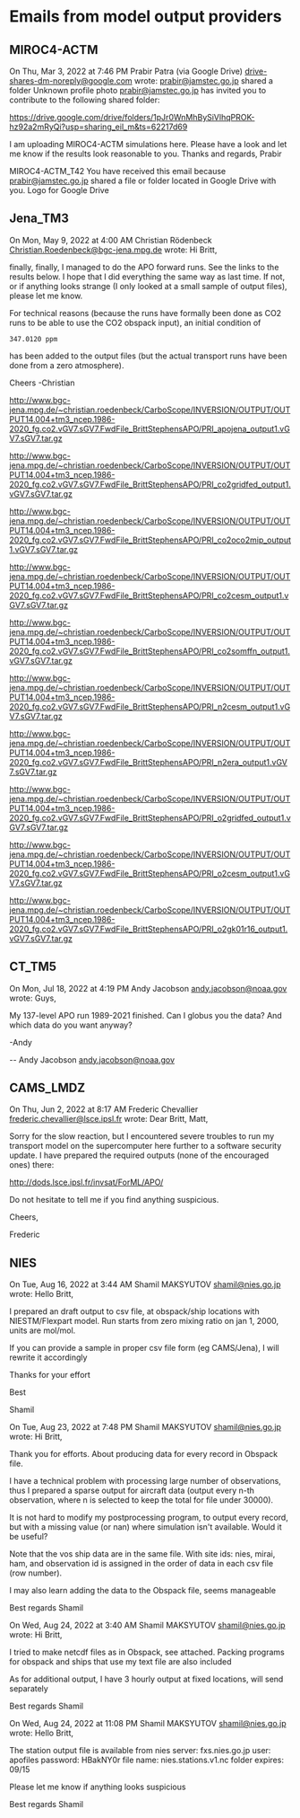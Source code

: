 # Emails from model output providers 

## MIROC4-ACTM

On Thu, Mar 3, 2022 at 7:46 PM Prabir Patra (via Google Drive) <drive-shares-dm-noreply@google.com> wrote:
prabir@jamstec.go.jp shared a folder
Unknown profile photo
prabir@jamstec.go.jp has invited you to contribute to the following shared folder:

https://drive.google.com/drive/folders/1pJr0WnMhBySiVlhqPROK-hz92a2mRyQi?usp=sharing_eil_m&ts=62217d69

I am uploading MIROC4-ACTM simulations here. Please have a look and let me know if the results look reasonable to you. Thanks and regards, Prabir

MIROC4-ACTM_T42
You have received this email because prabir@jamstec.go.jp shared a file or folder located in Google Drive with you.	Logo for Google Drive

## Jena_TM3

On Mon, May 9, 2022 at 4:00 AM Christian Rödenbeck <Christian.Roedenbeck@bgc-jena.mpg.de> wrote:
Hi Britt,

finally, finally, I managed to do the APO forward runs. See the links to
the results below. I hope that I did everything the same way as last
time. If not, or if anything looks strange (I only looked at a small
sample of output files), please let me know.

For technical reasons (because the runs have formally been done as CO2
runs to be able to use the CO2 obspack input), an initial condition of

    347.0120 ppm

has been added to the output files (but the actual transport runs have
been done from a zero atmosphere).

Cheers
-Christian

http://www.bgc-jena.mpg.de/~christian.roedenbeck/CarboScope/INVERSION/OUTPUT/OUTPUT14.004+tm3_ncep.1986-2020_fg.co2.vGV7.sGV7.FwdFile_BrittStephensAPO/PRI_apojena_output1.vGV7.sGV7.tar.gz

http://www.bgc-jena.mpg.de/~christian.roedenbeck/CarboScope/INVERSION/OUTPUT/OUTPUT14.004+tm3_ncep.1986-2020_fg.co2.vGV7.sGV7.FwdFile_BrittStephensAPO/PRI_co2gridfed_output1.vGV7.sGV7.tar.gz

http://www.bgc-jena.mpg.de/~christian.roedenbeck/CarboScope/INVERSION/OUTPUT/OUTPUT14.004+tm3_ncep.1986-2020_fg.co2.vGV7.sGV7.FwdFile_BrittStephensAPO/PRI_co2oco2mip_output1.vGV7.sGV7.tar.gz

http://www.bgc-jena.mpg.de/~christian.roedenbeck/CarboScope/INVERSION/OUTPUT/OUTPUT14.004+tm3_ncep.1986-2020_fg.co2.vGV7.sGV7.FwdFile_BrittStephensAPO/PRI_co2cesm_output1.vGV7.sGV7.tar.gz

http://www.bgc-jena.mpg.de/~christian.roedenbeck/CarboScope/INVERSION/OUTPUT/OUTPUT14.004+tm3_ncep.1986-2020_fg.co2.vGV7.sGV7.FwdFile_BrittStephensAPO/PRI_co2somffn_output1.vGV7.sGV7.tar.gz

http://www.bgc-jena.mpg.de/~christian.roedenbeck/CarboScope/INVERSION/OUTPUT/OUTPUT14.004+tm3_ncep.1986-2020_fg.co2.vGV7.sGV7.FwdFile_BrittStephensAPO/PRI_n2cesm_output1.vGV7.sGV7.tar.gz

http://www.bgc-jena.mpg.de/~christian.roedenbeck/CarboScope/INVERSION/OUTPUT/OUTPUT14.004+tm3_ncep.1986-2020_fg.co2.vGV7.sGV7.FwdFile_BrittStephensAPO/PRI_n2era_output1.vGV7.sGV7.tar.gz

http://www.bgc-jena.mpg.de/~christian.roedenbeck/CarboScope/INVERSION/OUTPUT/OUTPUT14.004+tm3_ncep.1986-2020_fg.co2.vGV7.sGV7.FwdFile_BrittStephensAPO/PRI_o2gridfed_output1.vGV7.sGV7.tar.gz

http://www.bgc-jena.mpg.de/~christian.roedenbeck/CarboScope/INVERSION/OUTPUT/OUTPUT14.004+tm3_ncep.1986-2020_fg.co2.vGV7.sGV7.FwdFile_BrittStephensAPO/PRI_o2cesm_output1.vGV7.sGV7.tar.gz

http://www.bgc-jena.mpg.de/~christian.roedenbeck/CarboScope/INVERSION/OUTPUT/OUTPUT14.004+tm3_ncep.1986-2020_fg.co2.vGV7.sGV7.FwdFile_BrittStephensAPO/PRI_o2gk01r16_output1.vGV7.sGV7.tar.gz

## CT_TM5

On Mon, Jul 18, 2022 at 4:19 PM Andy Jacobson <andy.jacobson@noaa.gov> wrote:
Guys,

My 137-level APO run 1989-2021 finished. Can I globus you the data? And which data do you want anyway?

-Andy

--
Andy Jacobson
andy.jacobson@noaa.gov

## CAMS_LMDZ

On Thu, Jun 2, 2022 at 8:17 AM Frederic Chevallier <frederic.chevallier@lsce.ipsl.fr> wrote:
Dear Britt, Matt,

Sorry for the slow reaction, but I encountered severe troubles to run my transport model on the supercomputer here further to a software security update. I have prepared the required outputs (none of the encouraged ones) there:

http://dods.lsce.ipsl.fr/invsat/ForML/APO/

Do not hesitate to tell me if you find anything suspicious.

Cheers,

Frederic

## NIES

On Tue, Aug 16, 2022 at 3:44 AM Shamil MAKSYUTOV <shamil@nies.go.jp> wrote:
Hello Britt,

I prepared an draft output to csv file, at obspack/ship locations with NIESTM/Flexpart model. Run starts from zero mixing ratio on jan 1, 2000, units are mol/mol. 

If you can provide a sample in proper csv file form (eg CAMS/Jena), I will rewrite it accordingly

Thanks for your effort

Best

Shamil

On Tue, Aug 23, 2022 at 7:48 PM Shamil MAKSYUTOV <shamil@nies.go.jp> wrote:
Hi Britt,

Thank you for efforts. About producing data for every record in Obspack file. 

I have a technical problem with processing large number of observations, thus I prepared a sparse output for aircraft data (output every n-th observation, where n is selected to keep the total for file under 30000). 

It is not hard to modify my postprocessing program, to output every record, but with a missing value (or nan) where simulation isn't available. Would it be useful?

Note that the vos ship data are in the same file. With site ids: nies, mirai, ham, and observation id is assigned in the order of data in each csv file (row number).

I may also learn adding the data to the Obspack file, seems manageable

Best regards
Shamil 

On Wed, Aug 24, 2022 at 3:40 AM Shamil MAKSYUTOV <shamil@nies.go.jp> wrote:
Hi Britt,

I tried to make netcdf files as in Obspack, see attached. Packing programs for obspack and ships that use my text file are also included

As for additional output, I have 3 hourly output at fixed locations, will send separately

Best regards
Shamil

On Wed, Aug 24, 2022 at 11:08 PM Shamil MAKSYUTOV <shamil@nies.go.jp> wrote:
Hello Britt,

The station output file is available from nies server: fxs.nies.go.jp
user: apofiles
password: HBakNY0r
file name: nies.stations.v1.nc
folder expires: 09/15

Please let me know if anything looks suspicious

Best regards
Shamil